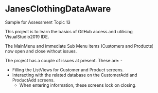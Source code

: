 # JanesClothingDataAware
Sample for Assessment Topic 13

This project is to learn the basics of GitHub access and utilising VisualStudio2019 IDE.

The MainMenu and immediate Sub Menu items (Customers and Products) now open and close without issues.

The project has a couple of issues at present. These are: -
 - Filling the ListViews for Customer and Product screens.
 - Interacting with the related database on the CustomerAdd and ProductAdd screens.
   - When entering information, these screens lock on closing.
